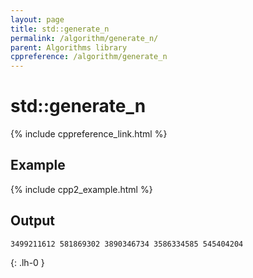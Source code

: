 ```yaml
---
layout: page
title: std::generate_n
permalink: /algorithm/generate_n/
parent: Algorithms library
cppreference: /algorithm/generate_n
---
```

# std::generate_n

{% include cppreference_link.html %}

## Example

{% include cpp2_example.html %}

## Output

```
3499211612 581869302 3890346734 3586334585 545404204
```
{: .lh-0 }